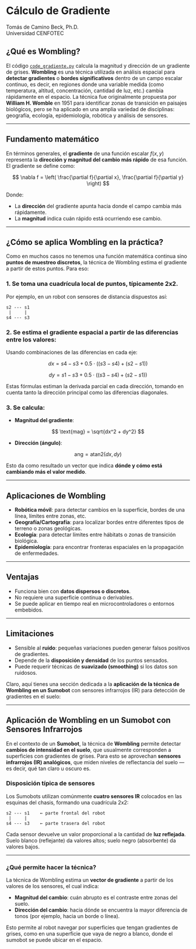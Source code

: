 # Cálculo de Gradiente

Tomás de Camino Beck, Ph.D.  
Universidad CENFOTEC  

## ¿Qué es Wombling?

El código [`code_gradiente.py`](https://github.com/Universidad-Cenfotec/Sumobot/blob/main/c%C3%B3digos_de_ejemplo/code_gradiente.py) calcula la magnitud y dirección de un gradiente de grises. **Wombling** es una técnica utilizada en análisis espacial para **detectar gradientes** o **bordes significativos** dentro de un campo escalar continuo, es decir, en regiones donde una variable medida (como temperatura, altitud, concentración, cantidad de luz, etc.) cambia rápidamente en el espacio.
La técnica fue originalmente propuesta por **William H. Womble** en 1951 para identificar zonas de transición en paisajes biológicos, pero se ha aplicado en una amplia variedad de disciplinas: geografía, ecología, epidemiología, robótica y análisis de sensores.

---

## Fundamento matemático

En términos generales, el **gradiente** de una función escalar $f(x, y)$ representa la **dirección y magnitud del cambio más rápido** de esa función. El gradiente se define como:

$$
\nabla f = \left( \frac{\partial f}{\partial x}, \frac{\partial f}{\partial y} \right)
$$

Donde:

* La **dirección** del gradiente apunta hacia donde el campo cambia más rápidamente.
* La **magnitud** indica cuán rápido está ocurriendo ese cambio.

---

## ¿Cómo se aplica Wombling en la práctica?

Como en muchos casos no tenemos una función matemática continua sino **puntos de muestreo discretos**, la técnica de Wombling estima el gradiente a partir de estos puntos. Para eso:

### 1. Se toma una cuadrícula local de puntos, típicamente 2x2.

Por ejemplo, en un robot con sensores de distancia dispuestos así:

```
s2 --- s1
 |     |
s4 --- s3
```

### 2. Se estima el gradiente espacial a partir de las diferencias entre los valores:

Usando combinaciones de las diferencias en cada eje:

$$
dx = s4 - s3 + 0.5 \cdot ((s3 - s4) + (s2 - s1))
$$

$$
dy = s1 - s3 + 0.5 \cdot ((s3 - s4) + (s2 - s1))
$$

Estas fórmulas estiman la derivada parcial en cada dirección, tomando en cuenta tanto la dirección principal como las diferencias diagonales.

### 3. Se calcula:

* **Magnitud del gradiente**:

$$
\text{mag} = \sqrt{dx^2 + dy^2}
$$

* **Dirección (ángulo)**:

$$
\text{ang} = \text{atan2}(dx, dy)
$$

Esto da como resultado un vector que indica **dónde y cómo está cambiando más el valor medido**.

---

## Aplicaciones de Wombling

* **Robótica móvil**: para detectar cambios en la superficie, bordes de una línea, límites entre zonas, etc.
* **Geografía/Cartografía**: para localizar bordes entre diferentes tipos de terreno o zonas geológicas.
* **Ecología**: para detectar límites entre hábitats o zonas de transición biológica.
* **Epidemiología**: para encontrar fronteras espaciales en la propagación de enfermedades.

---

## Ventajas

* Funciona bien con **datos dispersos o discretos**.
* No requiere una superficie continua o derivables.
* Se puede aplicar en tiempo real en microcontroladores o entornos embebidos.

---

## Limitaciones

* Sensible al **ruido**: pequeñas variaciones pueden generar falsos positivos de gradientes.
* Depende de la **disposición y densidad** de los puntos sensados.
* Puede requerir técnicas de **suavizado (smoothing)** si los datos son ruidosos.

Claro, aquí tienes una sección dedicada a la **aplicación de la técnica de Wombling en un Sumobot** con sensores infrarrojos (IR) para detección de gradientes en el suelo:

---

## Aplicación de Wombling en un Sumobot con Sensores Infrarrojos

En el contexto de un **Sumobot**, la técnica de **Wombling** permite detectar **cambios de intensidad en el suelo**, que usualmente corresponden a superficies con gradientes de grises. Para esto se aprovechan **sensores infrarrojos (IR) analógicos**, que miden niveles de reflectancia del suelo —es decir, qué tan claro u oscuro es.

### Disposición típica de sensores

Los Sumobots utilizan comúnmente **cuatro sensores IR** colocados en las esquinas del chasis, formando una cuadrícula 2x2:

```
s2 --- s1    ← parte frontal del robot
 |     |
s4 --- s3    ← parte trasera del robot
```

Cada sensor devuelve un valor proporcional a la cantidad de **luz reflejada**. Suelo blanco (reflejante) da valores altos; suelo negro (absorbente) da valores bajos.

---

### ¿Qué permite hacer la técnica?

La técnica de Wombling estima un **vector de gradiente** a partir de los valores de los sensores, el cual indica:

* **Magnitud del cambio**: cuán abrupto es el contraste entre zonas del suelo.
* **Dirección del cambio**: hacia dónde se encuentra la mayor diferencia de tonos (por ejemplo, hacia un borde o línea).

Esto permite al robot navegar por superficies que tengan gradientes de grises, como en una superficie que vaya de negro a blanco, donde el sumobot se puede ubicar en el espacio.



